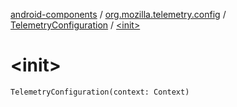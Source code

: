 [android-components](../../index.md) / [org.mozilla.telemetry.config](../index.md) / [TelemetryConfiguration](index.md) / [&lt;init&gt;](./-init-.md)

# &lt;init&gt;

`TelemetryConfiguration(context: Context)`